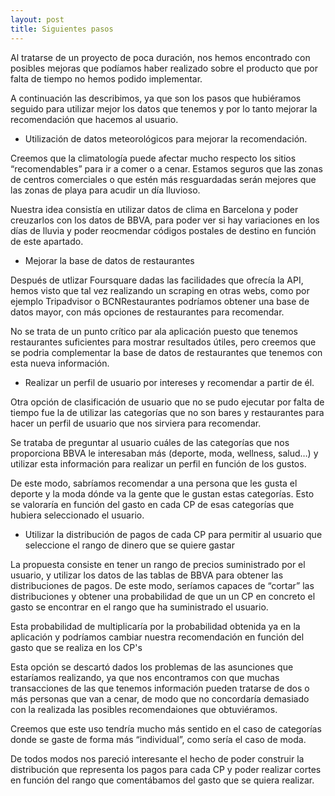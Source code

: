 ```yaml
---
layout: post
title: Siguientes pasos
---
```

Al tratarse de un proyecto de poca duración, nos hemos encontrado con posibles mejoras que podíamos haber realizado sobre el producto que por falta de tiempo no hemos podido implementar.

A continuación las describimos, ya que son los pasos que hubiéramos seguido para utilizar mejor los datos que tenemos y por lo tanto mejorar la recomendación que hacemos al usuario.

- Utilización de datos meteorológicos para mejorar la recomendación.

Creemos que la climatología puede afectar mucho respecto los sitios “recomendables” para ir a comer o a cenar. Estamos seguros que las zonas de centros comerciales o que estén más resguardadas serán mejores que las zonas de playa para acudir un día lluvioso.

Nuestra idea consistía en utilizar datos de clima en Barcelona y poder creuzarlos con los datos de BBVA, para poder ver si hay variaciones en los días de lluvia y poder reocmendar códigos postales de destino en función de este apartado.

- Mejorar la base de datos de restaurantes

Después de utlizar Foursquare dadas las facilidades que ofrecía la API, hemos visto que tal vez realizando un scraping en otras webs, como por ejemplo Tripadvisor o BCNRestaurantes podríamos obtener una base de datos mayor, con más opciones de restaurantes para recomendar.

No se trata de un punto crítico par ala aplicación puesto que tenemos restaurantes suficientes para mostrar resultados útiles, pero creemos que se podria complementar la base de datos de restaurantes que tenemos con esta nueva información.

- Realizar un perfil de usuario por intereses y recomendar a partir de él.

Otra opción de clasificación de usuario que no se pudo ejecutar por falta de tiempo fue la de utilizar las categorías que no son bares y restaurantes para hacer un perfil de usuario que nos sirviera para recomendar.

Se trataba de preguntar al usuario cuáles de las categorías que nos proporciona BBVA le interesaban más (deporte, moda, wellness, salud…) y utilizar esta información para realizar un perfil en función de los gustos.

De este modo, sabríamos recomendar a una persona que les gusta el deporte y la moda dónde va la gente que le gustan estas categorías. Esto se valoraría en función del gasto en cada CP de esas categorías que hubiera seleccionado el usuario.

- Utilizar la distribución de pagos de cada CP para permitir al usuario que seleccione el rango de dinero que se quiere gastar

La propuesta consiste en tener un rango de precios suministrado por el usuario, y utilizar los datos de las tablas de BBVA para obtener las distribuciones de pagos. De este modo, seríamos capaces de “cortar” las distribuciones y obtener una probabilidad de que un un CP en concreto el gasto se encontrar en el rango que ha suministrado el usuario.

Esta probabilidad de multiplicaría por la probabilidad obtenida ya en la aplicación y podríamos cambiar nuestra recomendación en función del gasto que se realiza en los CP's

Esta opción se descartó dados los problemas de las asunciones que estaríamos realizando, ya que nos encontramos con que muchas transacciones de las que tenemos información pueden tratarse de dos o más personas que van a cenar, de modo que no concordaría demasiado con la realizada las posibles recomendaiones que obtuviéramos.

Creemos que este uso tendría mucho más sentido en el caso de categorías donde se gaste de forma más “individual”, como sería el caso de moda.

De todos modos nos pareció interesante el hecho de poder construir la distribución que representa los pagos para cada CP y poder realizar cortes en función del rango que comentábamos del gasto que se quiera realizar.
